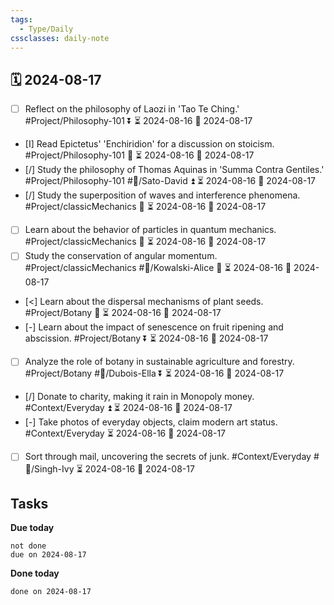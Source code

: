 ```yaml
---
tags:
  - Type/Daily
cssclasses: daily-note
---
```


## 🗓️ 2024-08-17

- [ ] Reflect on the philosophy of Laozi in 'Tao Te Ching.' #Project/Philosophy-101 ⏬ ⏳ 2024-08-16 📅 2024-08-17
- [I] Read Epictetus' 'Enchiridion' for a discussion on stoicism. #Project/Philosophy-101 🔼 ⏳ 2024-08-16 📅 2024-08-17
- [/] Study the philosophy of Thomas Aquinas in 'Summa Contra Gentiles.' #Project/Philosophy-101 #👤/Sato-David ⏫ ⏳ 2024-08-16 📅 2024-08-17
- [/] Study the superposition of waves and interference phenomena. #Project/classicMechanics 🔽 ⏳ 2024-08-16 📅 2024-08-17
- [ ] Learn about the behavior of particles in quantum mechanics. #Project/classicMechanics 🔽 ⏳ 2024-08-16 📅 2024-08-17
- [ ] Study the conservation of angular momentum. #Project/classicMechanics #👤/Kowalski-Alice 🔽 ⏳ 2024-08-16 📅 2024-08-17
- [<] Learn about the dispersal mechanisms of plant seeds. #Project/Botany 🔺 ⏳ 2024-08-16 📅 2024-08-17
- [-] Learn about the impact of senescence on fruit ripening and abscission. #Project/Botany ⏬ ⏳ 2024-08-16 📅 2024-08-17
- [ ] Analyze the role of botany in sustainable agriculture and forestry. #Project/Botany #👤/Dubois-Ella ⏬ ⏳ 2024-08-16 📅 2024-08-17
- [/] Donate to charity, making it rain in Monopoly money. #Context/Everyday ⏫ ⏳ 2024-08-16 📅 2024-08-17
- [-] Take photos of everyday objects, claim modern art status. #Context/Everyday ⏳ 2024-08-16 📅 2024-08-17
- [ ] Sort through mail, uncovering the secrets of junk. #Context/Everyday #👤/Singh-Ivy ⏳ 2024-08-16 📅 2024-08-17

## Tasks

**Due today**

```tasks
not done
due on 2024-08-17
```

**Done today**

```tasks
done on 2024-08-17
```
            